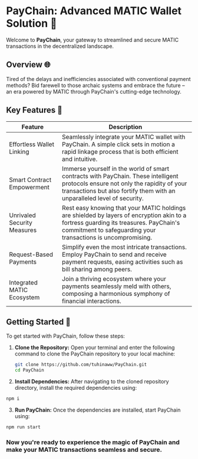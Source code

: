 # PayChain: Advanced MATIC Wallet Solution 🚀

Welcome to **PayChain**, your gateway to streamlined and secure MATIC transactions in the decentralized landscape.

## Overview 🌐

Tired of the delays and inefficiencies associated with conventional payment methods? Bid farewell to those archaic systems and embrace the future – an era powered by MATIC through PayChain's cutting-edge technology.

## Key Features 🔑

| Feature                   | Description                                                                                   |
|---------------------------|-----------------------------------------------------------------------------------------------|
| Effortless Wallet Linking | Seamlessly integrate your MATIC wallet with PayChain. A simple click sets in motion a rapid linkage process that is both efficient and intuitive. |
| Smart Contract Empowerment| Immerse yourself in the world of smart contracts with PayChain. These intelligent protocols ensure not only the rapidity of your transactions but also fortify them with an unparalleled level of security. |
| Unrivaled Security Measures| Rest easy knowing that your MATIC holdings are shielded by layers of encryption akin to a fortress guarding its treasures. PayChain's commitment to safeguarding your transactions is uncompromising. |
| Request-Based Payments    | Simplify even the most intricate transactions. Employ PayChain to send and receive payment requests, easing activities such as bill sharing among peers. |
| Integrated MATIC Ecosystem| Join a thriving ecosystem where your payments seamlessly meld with others, composing a harmonious symphony of financial interactions. |

## Getting Started 🚀

To get started with PayChain, follow these steps:

1. **Clone the Repository:** Open your terminal and enter the following command to clone the PayChain repository to your local machine:

   ```bash
   git clone https://github.com/tuhinaww/PayChain.git
   cd PayChain
   ```
2. **Install Dependencies:** After navigating to the cloned repository directory, install the required dependencies using:

```bash
npm i
```
3. **Run PayChain:** Once the dependencies are installed, start PayChain using:

```bash
npm run start
```
### Now you're ready to experience the magic of PayChain and make your MATIC transactions seamless and secure.
